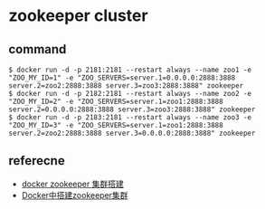 # zookeeper cluster

## command

```
$ docker run -d -p 2181:2181 --restart always --name zoo1 -e "ZOO_MY_ID=1" -e "ZOO_SERVERS=server.1=0.0.0.0:2888:3888 server.2=zoo2:2888:3888 server.3=zoo3:2888:3888" zookeeper
$ docker run -d -p 2182:2181 --restart always --name zoo2 -e "ZOO_MY_ID=2" -e "ZOO_SERVERS=server.1=zoo1:2888:3888 server.2=0.0.0.0:2888:3888 server.3=zoo3:2888:3888" zookeeper
$ docker run -d -p 2183:2181 --restart always --name zoo3 -e "ZOO_MY_ID=3" -e "ZOO_SERVERS=server.1=zoo1:2888:3888 server.2=zoo2:2888:3888 server.3=0.0.0.0:2888:3888" zookeeper
```

## referecne

- [docker zookeeper 集群搭建](https://www.liangzl.com/get-article-detail-16856.html)
- [Docker中搭建zookeeper集群](https://www.cnblogs.com/znicy/p/7717426.html)